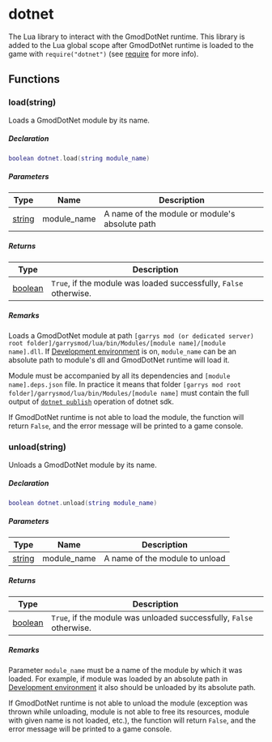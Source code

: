 # dotnet
The Lua library to interact with the GmodDotNet runtime.
This library is added to the Lua global scope after GmodDotNet runtime is loaded to the game with
`require("dotnet")` (see [require](https://wiki.facepunch.com/gmod/Global.require) for more info).

## Functions

### load(string)
Loads a GmodDotNet module by its name.

##### Declaration
```lua
boolean dotnet.load(string module_name)
```

##### Parameters
| Type | Name | Description |
|------|------|-------------|
| [string](https://wiki.facepunch.com/gmod/string) | module_name | A name of the module or module's absolute path |

##### Returns
| Type | Description |
|------|-------------|
| [boolean](https://wiki.facepunch.com/gmod/boolean) | `True`, if the module was loaded successfully, `False` otherwise.|

##### Remarks
Loads a GmodDotNet module at path `[garrys mod (or dedicated server) root folder]/garrysmod/lua/bin/Modules/[module name]/[module name].dll`.
If [Development environment](xref:runtime_features_development_environment) is on, `module_name` can be an absolute path to module's dll and GmodDotNet runtime will load it.

Module must be accompanied by all its dependencies and `[module name].deps.json` file.
In practice it means that folder `[garrys mod root folder]/garrysmod/lua/bin/Modules/[module name]` must contain the full output of [`dotnet publish`](https://docs.microsoft.com/en-us/dotnet/core/tools/dotnet-publish) operation of dotnet sdk.

If GmodDotNet runtime is not able to load the module, the function will return `False`, and the error message will be printed to a game console.

### unload(string)
Unloads a GmodDotNet module by its name.

##### Declaration
```lua
boolean dotnet.unload(string module_name)
```

##### Parameters
| Type | Name | Description |
|------|------|-------------|
| [string](https://wiki.facepunch.com/gmod/string) | module_name | A name of the module to unload |

##### Returns
| Type | Description |
|------|-------------|
| [boolean](https://wiki.facepunch.com/gmod/boolean) | `True`, if the module was unloaded successfully, `False` otherwise.|

##### Remarks
Parameter `module_name` must be a name of the module by which it was loaded. 
For example, if module was loaded by an absolute path in [Development environment](xref:runtime_features_development_environment) it also should be unloaded by its absolute path.

If GmodDotNet runtime is not able to unload the module (exception was thrown while unloading, module is not able to free its resources, module with given name is not loaded, etc.), the function will return `False`, and the error message will be printed to a game console.
